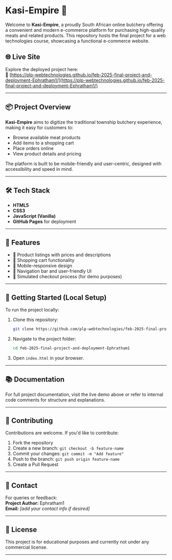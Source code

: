 
# Kasi-Empire 🥩

Welcome to **Kasi-Empire**, a proudly South African online butchery offering a convenient and modern e-commerce platform for purchasing high-quality meats and related products. This repository hosts the final project for a web technologies course, showcasing a functional e-commerce website.

## 🌐 Live Site

Explore the deployed project here:  
🔗 [https://plp-webtechnologies.github.io/feb-2025-final-project-and-deployment-Ephratham1/](https://plp-webtechnologies.github.io/feb-2025-final-project-and-deployment-Ephratham1/)

---

## 📦 Project Overview

**Kasi-Empire** aims to digitize the traditional township butchery experience, making it easy for customers to:

- Browse available meat products
- Add items to a shopping cart
- Place orders online
- View product details and pricing

The platform is built to be mobile-friendly and user-centric, designed with accessibility and speed in mind.

---

## 🛠️ Tech Stack

- **HTML5**
- **CSS3**
- **JavaScript (Vanilla)**
- **GitHub Pages** for deployment

---

## 📁 Features

- 🧾 Product listings with prices and descriptions  
- 🛒 Shopping cart functionality  
- 📱 Mobile-responsive design  
- 🧭 Navigation bar and user-friendly UI  
- 🔐 Simulated checkout process (for demo purposes)

---

## 🚀 Getting Started (Local Setup)

To run the project locally:

1. Clone this repository:
   ```bash
   git clone https://github.com/plp-webtechnologies/feb-2025-final-project-and-deployment-Ephratham1.git
   ```
2. Navigate to the project folder:
   ```bash
   cd feb-2025-final-project-and-deployment-Ephratham1
   ```
3. Open `index.html` in your browser.

---

## 📚 Documentation

For full project documentation, visit the live demo above or refer to internal code comments for structure and explanations.

---

## 🤝 Contributing

Contributions are welcome. If you'd like to contribute:

1. Fork the repository
2. Create a new branch: `git checkout -b feature-name`
3. Commit your changes: `git commit -m "Add feature"`
4. Push to the branch: `git push origin feature-name`
5. Create a Pull Request

---

## 📧 Contact

For queries or feedback:  
**Project Author:** Ephratham1  
**Email:** _[add your contact info if desired]_

---

## 📝 License

This project is for educational purposes and currently not under any commercial license.

---
